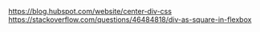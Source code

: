 https://blog.hubspot.com/website/center-div-css
https://stackoverflow.com/questions/46484818/div-as-square-in-flexbox